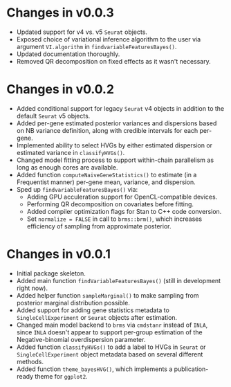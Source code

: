 # Changes in v0.0.3

+ Updated support for v4 vs. v5 `Seurat` objects. 
+ Exposed choice of variational inference algorithm to the user via argument `VI.algorithm` in `findvariableFeaturesBayes()`. 
+ Updated documentation thoroughly. 
+ Removed QR decomposition on fixed effects as it wasn't necessary. 

# Changes in v0.0.2

+ Added conditional support for legacy `Seurat` v4 objects in addition to the default `Seurat` v5 objects. 
+ Added per-gene estimated posterior variances and dispersions based on NB variance definition, along with credible intervals for each per-gene. 
+ Implemented ability to select HVGs by either estimated dispersion or estimated variance in `classifyHVGs()`. 
+ Changed model fitting process to support within-chain parallelism as long as enough cores are available. 
+ Added function `computeNaiveGeneStatistics()` to estimate (in a Frequentist manner) per-gene mean, variance, and dispersion.
+ Sped up `findvariableFeaturesBayes()` via:
  - Adding GPU acculeration support for OpenCL-compatible devices. 
  - Performing QR decomposition on covariates before fitting. 
  - Added compiler optimization flags for Stan to C++ code conversion. 
  - Set `normalize = FALSE` in call to `brms::brm()`, which increases efficiency of sampling from approximate posterior. 

# Changes in v0.0.1

+ Initial package skeleton. 
+ Added main function `findVariableFeaturesBayes()` (still in development right now). 
+ Added helper function `sampleMarginal()` to make sampling from posterior marginal distribution possible. 
+ Added support for adding gene statistics metadata to `SingleCellExperiment` or `Seurat` objects after estimation. 
+ Changed main model backend to `brms` via `cmdstanr` instead of `INLA`, since `INLA` doesn't appear to support per-group estimation of the Negative-binomial overdispersion parameter.
+ Added function `classifyHVGs()` to add a label to HVGs in `Seurat` or `SingleCellExperiment` object metadata based on several different methods. 
+ Added function `theme_bayesHVG()`, which implements a publication-ready theme for `ggplot2`. 
